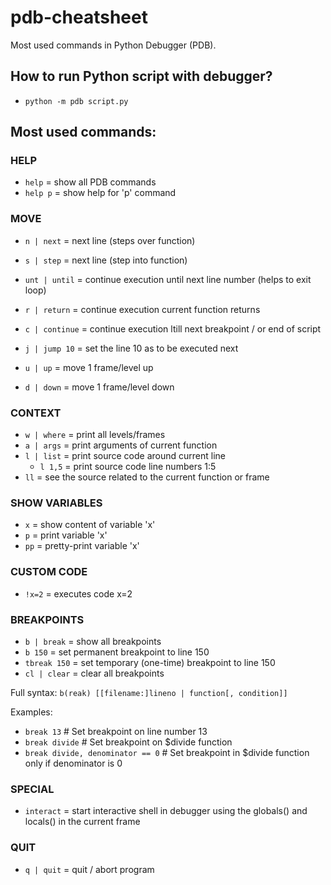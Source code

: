 # pdb-cheatsheet
Most used commands in Python Debugger (PDB).

## How to run Python script with debugger?
* `python -m pdb script.py`

## Most used commands:
    
### HELP
* `help` = show all PDB commands
* `help p` = show help for 'p' command
    
### MOVE
* `n | next` = next line (steps over function)
* `s | step` = next line (step into function)

* `unt | until` = continue execution until next line number (helps to exit loop)
* `r | return` = continue execution current function returns
* `c | continue` = continue execution ltill next breakpoint / or end of script
* `j | jump 10` = set the line 10 as to be executed next
* `u | up` = move 1 frame/level up
* `d | down` = move 1 frame/level down

### CONTEXT
* `w | where` = print all levels/frames
* `a | args` = print arguments of current function
* `l | list` = print source code around current line
  * `l 1,5` = print source code line numbers 1:5
* `ll` = see the source related to the current function or frame

### SHOW VARIABLES
* `x`  = show content of variable 'x'
* `p`  = print variable 'x'
* `pp` = pretty-print variable 'x'

### CUSTOM CODE
* `!x=2` = executes code x=2

### BREAKPOINTS
* `b | break` = show all breakpoints
* `b 150` = set permanent breakpoint to line 150
* `tbreak 150`  = set temporary (one-time) breakpoint to line 150
* `cl | clear`     = clear all breakpoints

Full syntax: `b(reak) [[filename:]lineno | function[, condition]]`

Examples:
* `break 13`  # Set breakpoint on line number 13
* `break divide`  # Set breakpoint on $divide function 
* `break divide, denominator == 0`  # Set breakpoint in $divide function only if denominator is 0

### SPECIAL
* `interact` = start interactive shell in debugger using the globals() and locals() in the current frame

### QUIT
* `q | quit` = quit / abort program




